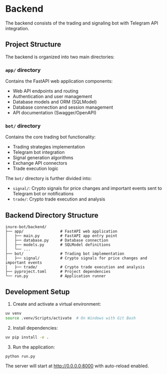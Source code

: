 # Backend

The backend consists of the trading and signaling bot with Telegram API integration.

## Project Structure

The backend is organized into two main directories:

### `app/` directory

Contains the FastAPI web application components:
- Web API endpoints and routing
- Authentication and user management
- Database models and ORM (SQLModel)
- Database connection and session management
- API documentation (Swagger/OpenAPI)

### `bot/` directory

Contains the core trading bot functionality:
- Trading strategies implementation
- Telegram bot integration
- Signal generation algorithms
- Exchange API connectors
- Trade execution logic

The `bot/` directory is further divided into:
- `signal/`: Crypto signals for price changes and important events sent to Telegram bot or notifications
- `trade/`: Crypto trade execution and analysis

## Backend Directory Structure

```
inure-bot/backend/
├── app/                # FastAPI web application
│   ├── main.py         # FastAPI app entry point
│   ├── database.py     # Database connection
│   ├── models.py       # SQLModel definitions
│   └── ...
├── bot/                # Trading bot implementation
│   ├── signal/         # Crypto signals for price changes and important events
│   ├── trade/          # Crypto trade execution and analysis 
├── pyproject.toml      # Project dependencies
└── run.py              # Application runner
```

## Development Setup

1. Create and activate a virtual environment:
```bash
uv venv
source .venv/Scripts/activate  # On Windows with Git Bash
```

2. Install dependencies:
```bash
uv pip install -e .
```

3. Run the application:
```bash
python run.py
```

The server will start at http://0.0.0.0:8000 with auto-reload enabled.
